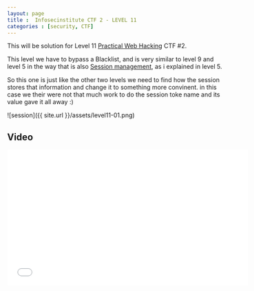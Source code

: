 ```yaml
---
layout: page 
title :  Infosecinstitute CTF 2 - LEVEL 11
categories : [security, CTF]
---
```


This will be solution for Level 11  [Practical Web Hacking](http://ctf.infosecinstitute.com "Practical Web Hacking") CTF #2. 

This level we have to bypass a Blacklist, and is very similar to level 9 and level 5 in the way that is also [Session management](https://www.owasp.org/index.php/Session_Management_Cheat_Sheet), as i explained in level 5.

So this one is just like the other two levels we need to find how the session stores that information and change it to something more convinent. 
in this case we their were not that much work to do the session toke name and its value gave it all away :) 

![session]({{ site.url }}/assets/level11-01.png)

## Video
<iframe width="560" height="315" src="//www.youtube.com/embed/D5Wo9JrF8w8" frameborder="0" allowfullscreen></iframe>